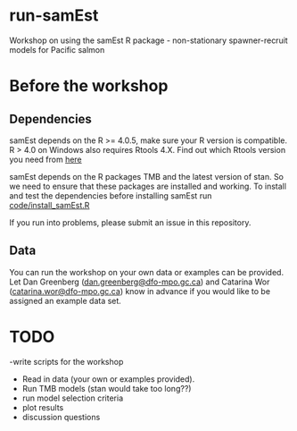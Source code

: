 # run-samEst
Workshop on using the samEst R package - non-stationary spawner-recruit models for Pacific salmon


# Before the workshop

## Dependencies
samEst depends on the R >= 4.0.5, make sure your R version is compatible.
R > 4.0 on Windows also requires Rtools 4.X. Find out which Rtools version you need from [here](https://cran.r-project.org/bin/windows/Rtools/)

samEst depends on the R packages TMB and the latest version of stan. So we need to ensure that these packages are installed and working. To install and test the dependencies before installing samEst run [code/install_samEst.R](https://github.com/TESA-workshops/run-samEst/blob/main/code/install_samest.R)

If you run into problems, please submit an issue in this repository. 

## Data 
You can run the workshop on your own data or examples can be provided. Let Dan Greenberg (dan.greenberg@dfo-mpo.gc.ca) and Catarina Wor (catarina.wor@dfo-mpo.gc.ca) know in advance if you would like to be assigned an example data set.


# TODO

-write scripts for the workshop
 - Read in data (your own or examples provided).
 - Run TMB models (stan would take too long??)
 - run model selection criteria 
 - plot results
 - discussion questions
